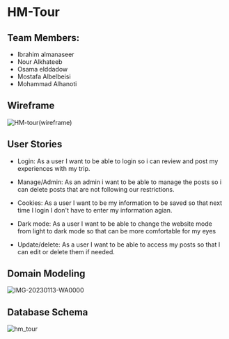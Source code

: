 
# HM-Tour


## Team Members:

- Ibrahim almanaseer
- Nour Alkhateeb
- Osama elddadow
- Mostafa Albelbeisi
- Mohammad Alhanoti




## Wireframe

![HM-tour(wireframe)](https://user-images.githubusercontent.com/62019258/212405752-5151df10-9f25-4f74-bff9-bfe28548347d.PNG)


## User Stories


- Login: As a user I want to be able to login so i can review and post my experiences with my trip.

- Manage/Admin: As an admin i want to be able to manage the posts so i can delete posts that are not following our restrictions.

- Cookies: As a user I want to be my information to be saved so that next time I login I don't have to enter my information agian.

- Dark mode: As a user I want to be able to change the website mode from light to dark mode so that can be more comfortable for my eyes

- Update/delete: As a user I want to be able to access my posts so that I can edit or delete them if needed.


## Domain Modeling

![IMG-20230113-WA0000](https://user-images.githubusercontent.com/62019258/212406238-ad1ec380-ea16-4543-b750-3359e81e26ad.jpg)


## Database Schema



![hm_tour](https://user-images.githubusercontent.com/62019258/212404215-7ea0b18e-13f7-4164-aa8d-b93fed6136cc.PNG)




